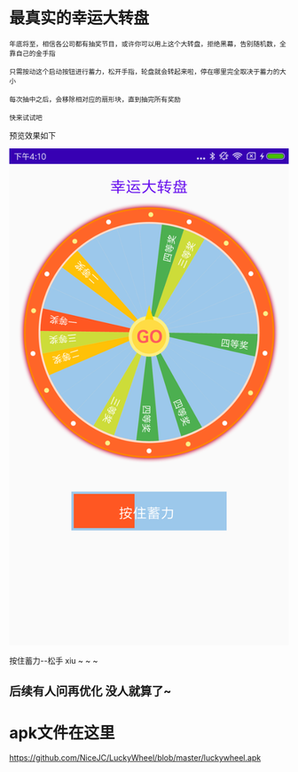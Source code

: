 # 最真实的幸运大转盘
    年底将至，相信各公司都有抽奖节目，或许你可以用上这个大转盘，拒绝黑幕，告别随机数，全靠自己的金手指
    
    只需按动这个启动按钮进行蓄力，松开手指，轮盘就会转起来啦，停在哪里完全取决于蓄力的大小
    
    每次抽中之后，会移除相对应的扇形块，直到抽完所有奖励
    
    快来试试吧
    
预览效果如下

![image](https://github.com/NiceJC/LuckyWheel/blob/master/Screenshot_2021-01-26-16-10-32-782_com.jc.luckwhe.png)

按住蓄力--松手   xiu ~ ~ ~
 
## 后续有人问再优化 没人就算了~
# apk文件在这里
https://github.com/NiceJC/LuckyWheel/blob/master/luckywheel.apk

